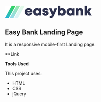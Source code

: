![Easy-Bank Logo](https://github.com/valencydickson/Easy-Bank/blob/main/images/logo.svg)

## Easy Bank Landing Page

It is a responsive mobile-first Landing page.

**Link

**Tools Used**

This project uses:
- HTML
- CSS
- jQuery
